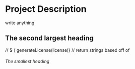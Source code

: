 # Project Description
  write anything

  ## The second largest heading
//   $ { generateLicense(license)}
//   return strings based off of 

  ###### The smallest heading
  
  